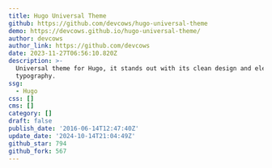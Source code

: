 ```yaml
---
title: Hugo Universal Theme
github: https://github.com/devcows/hugo-universal-theme
demo: https://devcows.github.io/hugo-universal-theme/
author: devcows
author_link: https://github.com/devcows
date: 2023-11-27T06:56:10.820Z
description: >-
  Universal theme for Hugo, it stands out with its clean design and elegant
  typography.
ssg:
  - Hugo
css: []
cms: []
category: []
draft: false
publish_date: '2016-06-14T12:47:40Z'
update_date: '2024-10-14T21:04:49Z'
github_star: 794
github_fork: 567
---
```

